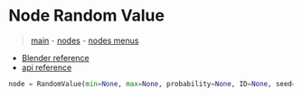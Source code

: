 # Node Random Value

> [main](../structure.md) - [nodes](nodes.md) - [nodes menus](nodes_menus.md)

- [Blender reference](https://docs.blender.org/manual/en/latest/modeling/geometry_nodes/utilities/random_value.html)
 - [api reference]({node.blender_python_ref})

```python
node = RandomValue(min=None, max=None, probability=None, ID=None, seed=None, data_type='FLOAT')```
